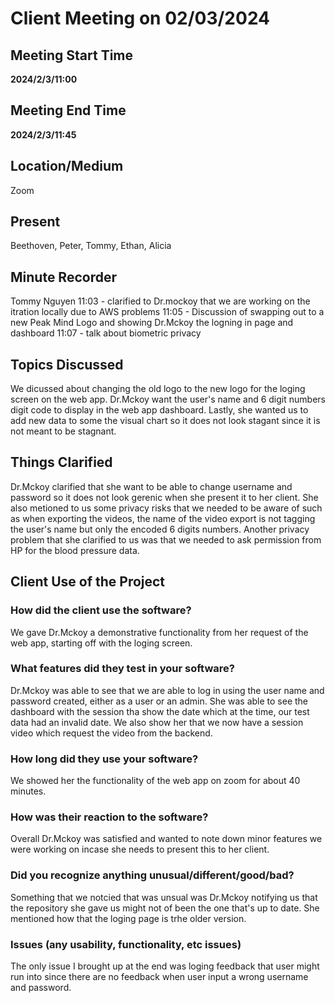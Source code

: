# Client Meeting on 02/03/2024
## Meeting Start Time
**2024/2/3/11:00**
## Meeting End Time
**2024/2/3/11:45**
## Location/Medium
Zoom
## Present
Beethoven, Peter, Tommy, Ethan, Alicia
## Minute Recorder
Tommy Nguyen
11:03 - clarified to Dr.mockoy that we are working on the itration locally due to AWS problems
11:05 - Discussion of swapping out to a new Peak Mind Logo and showing Dr.Mckoy the logning in page and dashboard
11:07 - talk about biometric privacy 
## Topics Discussed
We dicussed about changing the old logo to the new logo for the loging screen on the web app. Dr.Mckoy want the user's name and 6 digit numbers digit code to display in the web app dashboard. Lastly, she wanted us to add new data to some the visual chart so it does not look stagant since it is not meant to be stagnant. 
## Things Clarified
Dr.Mckoy clarified that she want to be able to change username and password so it does not look gerenic when she present it to her client. She also metioned to us some privacy risks that we needed to be aware of such as when exporting the videos, the name of the video export is not tagging the user's name but only the encoded 6 digits numbers. Another privacy problem that she clarified to us was that we needed to ask permission from HP for the blood pressure data.
## Client Use of the Project
### How did the client use the software?
We gave Dr.Mckoy a demonstrative functionality from her request of the web app, starting off with the loging screen. 
### What features did they test in your software?
Dr.Mckoy was able to see that we are able to log in using the user name and password created, either as a user or an admin. She was able to see the dashboard with the session tha show the date which at the time, our test data had an invalid date. We also show her that we now have a session video which request the video from the backend.
### How long did they use your software?
We showed her the functionality of the web app on zoom for about 40 minutes.
### How was their reaction to the software?
Overall Dr.Mckoy was satisfied and wanted to note down minor features we were working on incase she needs to present this to her client.
### Did you recognize anything unusual/different/good/bad?
Something that we notcied that was unsual was Dr.Mckoy notifying us that the repository she gave us might not of been the one that's up to date. She mentioned how that the loging page is trhe older version.
### Issues (any usability, functionality, etc issues)
The only issue I brought up at the end was loging feedback that user might run into since there are no feedback when user input a wrong username and password. 
